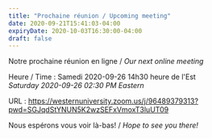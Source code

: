 ```yaml
---
title: "Prochaine réunion / Upcoming meeting"
date: 2020-09-21T15:41:03-04:00
expiryDate: 2020-10-03T16:30:00-04:00
draft: false
---
```


Notre prochaine réunion en ligne / _Our next online meeting_

Heure / Time
: Samedi 2020-09-26 14h30 heure de l'Est  
  _Saturday 2020-09-26 02:30 PM Eastern_

URL
: https://westernuniversity.zoom.us/j/96489379313?pwd=SGJqdStYNUN5K2wzSEFxVmoxT3luUT09

<!--more-->

Nous espérons vous voir là-bas! / _Hope to see you there!_
